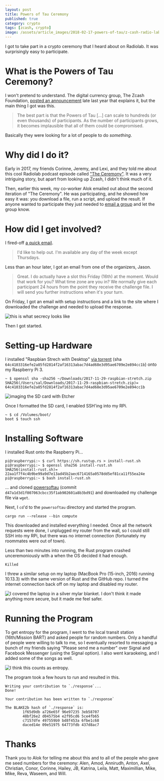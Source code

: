 ```yaml
---
layout: post
title: Powers of Tau Ceremony
published: true
category: crypto
tags: [zcash, crypto]
image: /assets/article_images/2018-02-17-powers-of-tau/z-cash-radio-lab-the-ceremony.jpeg
---
```

I got to take part in a crypto ceremony that I heard about on Radiolab. It was surprisingly easy to participate.

# What is the Powers of Tau Ceremony?
I won't pretend to understand. The digital currency group, The Zcash Foundation, [posted an announcement](https://z.cash.foundation/blog/powers-of-tau/) late last year that explains it, but the main thing I got was this.

>The best part is that the Powers of Tau [...] can scale to hundreds (or even thousands) of participants. As the number of participants grows, it becomes implausible that all of them could be compromised.

Basically they were looking for a lot of people to do _something_.

# Why did I do it?
Early in 2017, my friends Corinne, Jeremy, and Lexi, and they told me about this cool Radiolab podcast episode called ["The Ceremony"](http://www.radiolab.org/story/ceremony/). It was a very intriguing story, but apart from looking up Zcash, I didn't think much of it.

Then, earlier this week, my co-worker Alok emailed out about the second iteration of "The Ceremony". He was participating, and he showed how easy it was: you download a file, run a script, and upload the result. If anyone wanted to participate they just needed to [email a group](https://lists.z.cash.foundation/mailman/listinfo/zapps-wg) and let the group know.

# How did I get involved?

I fired-off [a quick email](https://lists.z.cash.foundation/pipermail/zapps-wg/2018/000255.html).

>I'd like to help out. I'm available any day of the week except Thursdays.

Less than an hour later, I got an email from one of the organizers, Jason.

>Great. I do actually have a slot this Friday (16th) at the moment.  Would that work for you?  What time zone are you in?  We normally give each participant 24 hours from the point they receive the challenge file.  I will send you further instructions when it's your turn.

On Friday, I got an email with setup instructions and a link to the site where I downloaded the challenge and needed to upload the response.

![this is what secrecy looks like](/assets/article_images/2018-02-17-powers-of-tau/challenge-website.png)

Then I got started.

# Setting-up Hardware
I installed "Raspbian Strech with Desktop" [via torrent](/assets/article_images/2018-02-17-powers-of-tau/2017-11-29-raspbian-stretch.zip.torrent) (sha `64c4103316efe2a85fd2814f2af16313abac7d4ad68e3d95ae6709e2e894cc1b`) onto my Raspberry Pi 3.

    ~ $ openssl sha -sha256 ~/Downloads/2017-11-29-raspbian-stretch.zip
    SHA256(/Users/sal/Downloads/2017-11-29-raspbian-stretch.zip)= 64c4103316efe2a85fd2814f2af16313abac7d4ad68e3d95ae6709e2e894cc1b

![imaging the SD card with Etcher](/assets/article_images/2018-02-17-powers-of-tau/etcher.png)

Once I formatted the SD card, I enabled SSH'ing into my RPi.

    ~ $ cd /Volumes/boot/
    boot $ touch ssh

# Installing Software
I installed Rust onto the Raspberry Pi...

    pi@raspberrypi:~ $ curl https://sh.rustup.rs > install-rust.sh
    pi@raspberrypi:~ $ openssl sha256 install-rust.sh
    SHA256(install-rust.sh)= 22aa1f7f4c4b9be99a9d7e13ad45b2aec6714165a0578dd5ef81ca11f55ea24e
    pi@raspberrypi:~ $ bash install-rust.sh

... and cloned [powersoftau](https://github.com/ebfull/powersoftau) (commit `d47a1d3d1f007063cbcc35f1ab902601a8b3bd91`) and downloaded my challenge file via `wget`.

Next, I `cd`'d to the `powersoftau` directory and started the program.

    cargo run --release --bin compute

This downloaded and installed everything I needed. Once all the network requests were done, I unplugged my router from the wall, so I could still SSH into my RPi, but there was no internet connection (fortunately my roommates were out of town).

Less than two minutes into running, the Rust program crashed unceremoniously with a when the OS decided it had enough.

    Killed

I threw a similar setup on my laptop (MacBook Pro (15-inch, 2016) running 10.13.3) with the same version of Rust and the GitHub repo. I turned the internet connection back off on my laptop and disabled my router.

![I covered the laptop in a silver mylar blanket. I don't think it made anything more secure, but it made me feel safer.](/assets/article_images/2018-02-17-powers-of-tau/silver-mylar-blanket.jpeg)

# Running the Program
To get entropy for the program, I went to the local transit station (16th/Mission BART) and asked people for random numbers. Only a handful of people were willing to talk to me, so I eventually resorted to messaging a bunch of my friends saying "Please send me a number" over Signal and Facebook Messenger (using the Signal option). I also went karaokeing, and I added some of the songs as well.

![I think this counts as entropy.](/assets/article_images/2018-02-17-powers-of-tau/karaoke-entropy.jpeg)

The program took a few hours to run and resulted in this.

    Writing your contribution to `./response`...
    Done!
    
    Your contribution has been written to `./response`
    
    The BLAKE2b hash of `./response` is:
            1f65d9db a726e65f 96e97235 3eb58707
            48bf26e2 d04575b4 e2f95cd6 5ce4fb65
            c7157dfe 497559b9 bd8f453a 6fbe1c68
            daced14e 09e51975 64773fdb 437d8ac7

# Thanks
Thank you to Alok for telling me about this and to all of the people who gave me seed numbers for the ceremony: Alen, Amod, Annirudh, Anton, Axel, Christian, Conor, Corinne, Hailey, JB, Katrina, Leila, Matt, Maximillian, Mike, Mike, Reva, Waseem, and Will.
